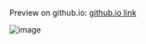 Preview on github.io: [github.io link](https://nahidebrahimian.github.io/Website-Programming-Course/instagram-logo/)

![image](https://user-images.githubusercontent.com/82975802/152398607-9604922c-ac60-411c-b01b-aa4955466b06.png)
